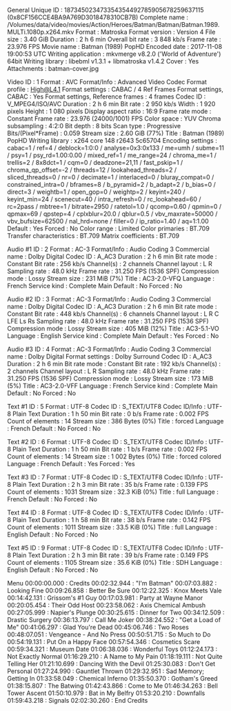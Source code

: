 General
Unique ID : 187345023473354354492785905678259637115 (0x8CF156CCE4BA9A769D3018478310CB7B)
Complete name : /Volumes/data/video/movies/Action/Heroes/Batman/Batman/Batman.1989.MULTi.1080p.x264.mkv
Format : Matroska
Format version : Version 4
File size : 3.40 GiB
Duration : 2 h 6 min
Overall bit rate : 3 848 kb/s
Frame rate : 23.976 FPS
Movie name : Batman (1989) PopHD
Encoded date : 2017-11-08 19:00:53 UTC
Writing application : mkvmerge v8.2.0 ('World of Adventure') 64bit
Writing library : libebml v1.3.1 + libmatroska v1.4.2
Cover : Yes
Attachments : batman-cover.jpg

Video
ID : 1
Format : AVC
Format/Info : Advanced Video Codec
Format profile : High@L4.1
Format settings : CABAC / 4 Ref Frames
Format settings, CABAC : Yes
Format settings, Reference frames : 4 frames
Codec ID : V_MPEG4/ISO/AVC
Duration : 2 h 6 min
Bit rate : 2 950 kb/s
Width : 1 920 pixels
Height : 1 080 pixels
Display aspect ratio : 16:9
Frame rate mode : Constant
Frame rate : 23.976 (24000/1001) FPS
Color space : YUV
Chroma subsampling : 4:2:0
Bit depth : 8 bits
Scan type : Progressive
Bits/(Pixel\*Frame) : 0.059
Stream size : 2.60 GiB (77%)
Title : Batman (1989) PopHD
Writing library : x264 core 148 r2643 5c65704
Encoding settings : cabac=1 / ref=4 / deblock=1:0:0 / analyse=0x3:0x133 / me=umh / subme=11 / psy=1 / psy_rd=1.00:0.00 / mixed_ref=1 / me_range=24 / chroma_me=1 / trellis=2 / 8x8dct=1 / cqm=0 / deadzone=21,11 / fast_pskip=1 / chroma_qp_offset=-2 / threads=12 / lookahead_threads=2 / sliced_threads=0 / nr=0 / decimate=1 / interlaced=0 / bluray_compat=0 / constrained_intra=0 / bframes=8 / b_pyramid=2 / b_adapt=2 / b_bias=0 / direct=3 / weightb=1 / open_gop=0 / weightp=2 / keyint=240 / keyint_min=24 / scenecut=40 / intra_refresh=0 / rc_lookahead=60 / rc=2pass / mbtree=1 / bitrate=2950 / ratetol=1.0 / qcomp=0.60 / qpmin=0 / qpmax=69 / qpstep=4 / cplxblur=20.0 / qblur=0.5 / vbv_maxrate=50000 / vbv_bufsize=62500 / nal_hrd=none / filler=0 / ip_ratio=1.40 / aq=1:1.00
Default : Yes
Forced : No
Color range : Limited
Color primaries : BT.709
Transfer characteristics : BT.709
Matrix coefficients : BT.709

Audio #1
ID : 2
Format : AC-3
Format/Info : Audio Coding 3
Commercial name : Dolby Digital
Codec ID : A_AC3
Duration : 2 h 6 min
Bit rate mode : Constant
Bit rate : 256 kb/s
Channel(s) : 2 channels
Channel layout : L R
Sampling rate : 48.0 kHz
Frame rate : 31.250 FPS (1536 SPF)
Compression mode : Lossy
Stream size : 231 MiB (7%)
Title : AC3-2.0-VFQ
Language : French
Service kind : Complete Main
Default : No
Forced : No

Audio #2
ID : 3
Format : AC-3
Format/Info : Audio Coding 3
Commercial name : Dolby Digital
Codec ID : A_AC3
Duration : 2 h 6 min
Bit rate mode : Constant
Bit rate : 448 kb/s
Channel(s) : 6 channels
Channel layout : L R C LFE Ls Rs
Sampling rate : 48.0 kHz
Frame rate : 31.250 FPS (1536 SPF)
Compression mode : Lossy
Stream size : 405 MiB (12%)
Title : AC3-5.1-VO
Language : English
Service kind : Complete Main
Default : Yes
Forced : No

Audio #3
ID : 4
Format : AC-3
Format/Info : Audio Coding 3
Commercial name : Dolby Digital
Format settings : Dolby Surround
Codec ID : A_AC3
Duration : 2 h 6 min
Bit rate mode : Constant
Bit rate : 192 kb/s
Channel(s) : 2 channels
Channel layout : L R
Sampling rate : 48.0 kHz
Frame rate : 31.250 FPS (1536 SPF)
Compression mode : Lossy
Stream size : 173 MiB (5%)
Title : AC3-2.0-VFF
Language : French
Service kind : Complete Main
Default : No
Forced : No

Text #1
ID : 5
Format : UTF-8
Codec ID : S_TEXT/UTF8
Codec ID/Info : UTF-8 Plain Text
Duration : 1 h 50 min
Bit rate : 0 b/s
Frame rate : 0.002 FPS
Count of elements : 14
Stream size : 386 Bytes (0%)
Title : forced
Language : French
Default : No
Forced : No

Text #2
ID : 6
Format : UTF-8
Codec ID : S_TEXT/UTF8
Codec ID/Info : UTF-8 Plain Text
Duration : 1 h 50 min
Bit rate : 1 b/s
Frame rate : 0.002 FPS
Count of elements : 14
Stream size : 1 002 Bytes (0%)
Title : forced colored
Language : French
Default : Yes
Forced : Yes

Text #3
ID : 7
Format : UTF-8
Codec ID : S_TEXT/UTF8
Codec ID/Info : UTF-8 Plain Text
Duration : 2 h 3 min
Bit rate : 35 b/s
Frame rate : 0.139 FPS
Count of elements : 1031
Stream size : 32.3 KiB (0%)
Title : full
Language : French
Default : No
Forced : No

Text #4
ID : 8
Format : UTF-8
Codec ID : S_TEXT/UTF8
Codec ID/Info : UTF-8 Plain Text
Duration : 1 h 58 min
Bit rate : 38 b/s
Frame rate : 0.142 FPS
Count of elements : 1011
Stream size : 33.5 KiB (0%)
Title : full
Language : English
Default : No
Forced : No

Text #5
ID : 9
Format : UTF-8
Codec ID : S_TEXT/UTF8
Codec ID/Info : UTF-8 Plain Text
Duration : 2 h 3 min
Bit rate : 39 b/s
Frame rate : 0.149 FPS
Count of elements : 1105
Stream size : 35.6 KiB (0%)
Title : SDH
Language : English
Default : No
Forced : No

Menu
00:00:00.000 : Credits
00:02:32.944 : "I'm Batman"
00:07:03.882 : Looking Fine
00:09:26.858 : Better Be Sure
00:12:22.325 : Knox Meets Vale
00:14:42.131 : Grissom's #1 Guy
00:17:03.981 : Party at Wayne Manor
00:20:05.454 : Their Odd Host
00:23:58.062 : Axis Chemical Ambush
00:27:05.999 : Napier's Plunge
00:30:25.615 : Dinner for Two
00:34:12.509 : Drastic Surgery
00:36:13.797 : Call Me Joker
00:38:24.552 : "Get a Load of Me"
00:41:06.297 : Glad You're Dead
00:45:06.746 : Two Roses
00:48:07.051 : Vengeance - And No Press
00:50:51.715 : So Much to Do
00:54:19.131 : Put On a Happy Face
00:57:54.346 : Cosmetics Scare
00:59:34.321 : Museum Date
01:06:38.036 : Wonderful Toys
01:12:24.173 : Not Exactly Normal
01:16:29.210 : A Name to My Pain
01:18:19.111 : Not Quite Telling Her
01:21:10.699 : Dancing With the Devil
01:25:30.083 : Don't Get Personal
01:27:24.990 : Gauntlet Thrown
01:29:32.951 : Sad Memory; Getting In
01:33:58.049 : Chemical Inferno
01:35:50.370 : Gotham's Greed
01:38:15.807 : The Batwing
01:42:43.866 : Come to Me
01:46:34.263 : Bell Tower Ascent
01:50:10.979 : Bat in My Belfry
01:53:20.210 : Downfalls
01:59:43.218 : Signals
02:02:30.260 : End Credits

